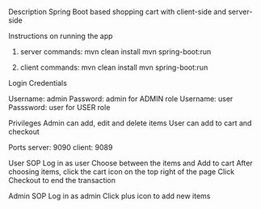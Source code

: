 Description
Spring Boot based shopping cart with client-side and server-side


Instructions on running the app

1. server commands:
mvn clean install
mvn spring-boot:run

2. client commands:
mvn clean install
mvn spring-boot:run


Login Credentials

Username: admin Password: admin for ADMIN role
Username: user Passsword: user for USER role

Privileges
Admin can add, edit and delete items
User can add to cart and checkout

Ports
server: 9090
client: 9089

User SOP 
Log in as user
Choose between the items and Add to cart
After choosing items, click the cart icon on the top right of the page
Click Checkout to end the transaction

Admin SOP
Log in as admin
Click plus icon to add new items
